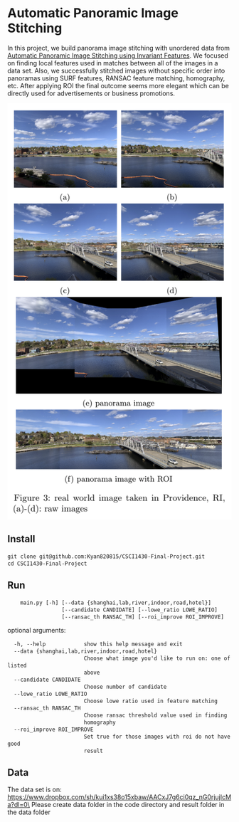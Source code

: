 # Automatic Panoramic Image Stitching 

In this project, we build panorama image stitching with unordered data from [Automatic Panoramic Image Stitching using Invariant Features](http://matthewalunbrown.com/papers/ijcv2007.pdf). We focused on finding local features used in matches between all of the images in a data set. Also, we successfully stitched images without specific order into panoramas using SURF features, RANSAC feature matching, homography, etc. After applying ROI the final outcome seems more elegant which can be directly used for advertisements or business promotions.

![our panoramic image](./image/pano.png)

## Install
```
git clone git@github.com:Kyan820815/CSCI1430-Final-Project.git
cd CSCI1430-Final-Project
```

## Run
```
	main.py [-h] [--data {shanghai,lab,river,indoor,road,hotel}]
               	 [--candidate CANDIDATE] [--lowe_ratio LOWE_RATIO]
                 [--ransac_th RANSAC_TH] [--roi_improve ROI_IMPROVE]
```

optional arguments:
```
  -h, --help            show this help message and exit
  --data {shanghai,lab,river,indoor,road,hotel}
                        Choose what image you'd like to run on: one of listed
                        above
  --candidate CANDIDATE
                        Choose number of candidate
  --lowe_ratio LOWE_RATIO
                        Choose lowe ratio used in feature matching
  --ransac_th RANSAC_TH
                        Choose ransac threshold value used in finding
                        homography
  --roi_improve ROI_IMPROVE
                        Set true for those images with roi do not have good
                        result
```

## Data
The data set is on: https://www.dropbox.com/sh/kui1xs38o15xbaw/AACxJ7g6ci0qz_nG0rjujIcMa?dl=0\
Please create data folder in the code directory and result folder in the data folder

